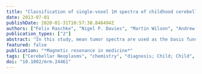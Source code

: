 ```yaml
---
title: "Classification of single-voxel 1H spectra of childhood cerebellar tumors using LCModel and whole tissue representations."
date: 2013-07-01
publishDate: 2020-01-31T10:57:38.848494Z
authors: ["Felix Raschke", "Nigel P. Davies", "Martin Wilson", "Andrew C. Peet", "Franklyn A. Howe"]
publication_types: ["2"]
abstract: "In this study, mean tumor spectra are used as the basis functions in LCModel to create a direct classification tool for short echo time (1)H magnetic resonance spectroscopy of pediatric brain tumors. LCModel is a widely used analysis tool designed to fit a linear combination of individual metabolite spectra to in vivo spectra. Here, we have used LCModel to fit mean spectra and corresponding variability components of childhood cerebellar tumors, as calculated using principal component analysis, and assessed for classification accuracy. Classification was performed according to the highest estimated tumor proportion. This method was tested in a leave-one-out analysis discriminating between pediatric brain tumor spectra of medulloblastoma vs. pilocytic astrocytoma and medulloblastoma vs. pilocytic astrocytoma vs. ependymoma. Additionally, the effect of accepting different Cramér-Rao Lower Bound cut-off criteria on classification accuracy and estimated tissue proportions was investigated. The best classification results differentiating medulloblastoma vs. pilocytic astrocytoma and medulloblastoma vs. pilocytic astrocytoma vs. ependymoma were 100 and 87.7%, respectively. These results are comparable to a specialized pattern recognition analysis of this data set and give easy to interpret results in the form of estimated tissue proportions. The method requires minimal user input and is easily transferable across sites and to other magnetic resonance spectroscopy classification problems."
featured: false
publication: "*Magnetic resonance in medicine*"
tags: ["Cerebellar Neoplasms", "chemistry", "diagnosis; Child; Child", "Preschool; Computer Simulation; Diagnosis", "Computer-Assisted", "methods; Female; Humans; Infant; Magnetic Resonance Spectroscopy", "methods; Male; Models", "Neurological; Models", "Statistical; Protons; Reproducibility of Results; Sensitivity and Specificity; Software"]
doi: "10.1002/mrm.24461"
---
```


